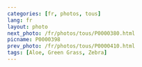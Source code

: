 ```yaml
---
categories: [fr, photos, tous]
lang: fr
layout: photo
next_photo: /fr/photos/tous/P0000380.html
picname: P0000398
prev_photo: /fr/photos/tous/P0000410.html
tags: [Aloe, Green Grass, Zebra]
---
```

